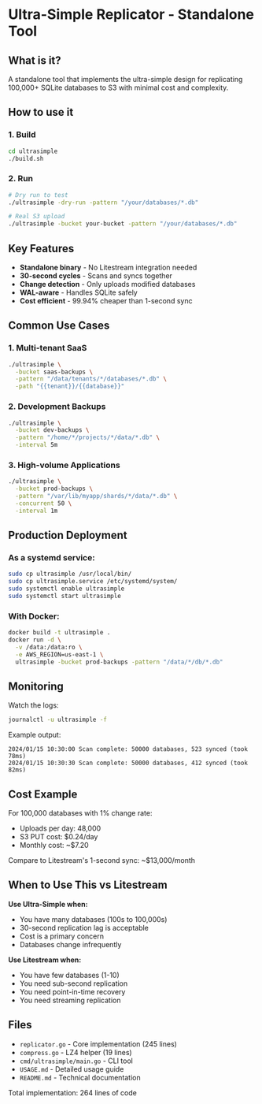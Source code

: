 # Ultra-Simple Replicator - Standalone Tool

## What is it?

A standalone tool that implements the ultra-simple design for replicating 100,000+ SQLite databases to S3 with minimal cost and complexity.

## How to use it

### 1. Build
```bash
cd ultrasimple
./build.sh
```

### 2. Run
```bash
# Dry run to test
./ultrasimple -dry-run -pattern "/your/databases/*.db"

# Real S3 upload
./ultrasimple -bucket your-bucket -pattern "/your/databases/*.db"
```

## Key Features

- **Standalone binary** - No Litestream integration needed
- **30-second cycles** - Scans and syncs together
- **Change detection** - Only uploads modified databases
- **WAL-aware** - Handles SQLite safely
- **Cost efficient** - 99.94% cheaper than 1-second sync

## Common Use Cases

### 1. Multi-tenant SaaS
```bash
./ultrasimple \
  -bucket saas-backups \
  -pattern "/data/tenants/*/databases/*.db" \
  -path "{{tenant}}/{{database}}"
```

### 2. Development Backups
```bash
./ultrasimple \
  -bucket dev-backups \
  -pattern "/home/*/projects/*/data/*.db" \
  -interval 5m
```

### 3. High-volume Applications
```bash
./ultrasimple \
  -bucket prod-backups \
  -pattern "/var/lib/myapp/shards/*/data/*.db" \
  -concurrent 50 \
  -interval 1m
```

## Production Deployment

### As a systemd service:
```bash
sudo cp ultrasimple /usr/local/bin/
sudo cp ultrasimple.service /etc/systemd/system/
sudo systemctl enable ultrasimple
sudo systemctl start ultrasimple
```

### With Docker:
```bash
docker build -t ultrasimple .
docker run -d \
  -v /data:/data:ro \
  -e AWS_REGION=us-east-1 \
  ultrasimple -bucket prod-backups -pattern "/data/*/db/*.db"
```

## Monitoring

Watch the logs:
```bash
journalctl -u ultrasimple -f
```

Example output:
```
2024/01/15 10:30:00 Scan complete: 50000 databases, 523 synced (took 78ms)
2024/01/15 10:30:30 Scan complete: 50000 databases, 412 synced (took 82ms)
```

## Cost Example

For 100,000 databases with 1% change rate:
- Uploads per day: 48,000
- S3 PUT cost: $0.24/day
- Monthly cost: ~$7.20

Compare to Litestream's 1-second sync: ~$13,000/month

## When to Use This vs Litestream

**Use Ultra-Simple when:**
- You have many databases (100s to 100,000s)
- 30-second replication lag is acceptable
- Cost is a primary concern
- Databases change infrequently

**Use Litestream when:**
- You have few databases (1-10)
- You need sub-second replication
- You need point-in-time recovery
- You need streaming replication

## Files

- `replicator.go` - Core implementation (245 lines)
- `compress.go` - LZ4 helper (19 lines)
- `cmd/ultrasimple/main.go` - CLI tool
- `USAGE.md` - Detailed usage guide
- `README.md` - Technical documentation

Total implementation: 264 lines of code